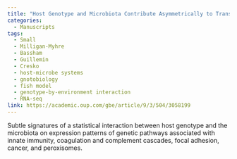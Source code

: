 ```yaml
---
title: "Host Genotype and Microbiota Contribute Asymmetrically to Transcriptional Variation in the Threespine Stickleback Gut"
categories:
  - Manuscripts
tags:
  - Small
  - Milligan-Myhre
  - Bassham
  - Guillemin
  - Cresko
  - host-microbe systems
  - gnotobiology
  - fish model
  - genotype-by-environment interaction
  - RNA-seq
link: https://academic.oup.com/gbe/article/9/3/504/3058199
---
```


Subtle signatures of a statistical interaction between host genotype and the microbiota on expression patterns of genetic pathways associated with innate immunity, coagulation and complement cascades, focal adhesion, cancer, and peroxisomes.